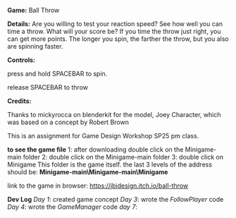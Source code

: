 **Game:** Ball Throw

**Details:**
Are you willing to test your reaction speed? See how well you can time a throw. What will your score be? If you time the throw just right, you can get more points. The longer you spin, the farther the throw, but you also are spinning faster.

**Controls:**

press and hold SPACEBAR to spin.

release SPACEBAR to throw

**Credits:**

Thanks to mickyrocca on blenderkit for the model, Joey Character, which was based on a concept by Robert Brown

This is an assignment for Game Design Workshop SP25 pm class. 

**to see the game file**
1: after downloading double click on the Minigame-main folder
2: double click on the Minigame-main folder
3: double click on Minigame
This folder is the game itself. the last 3 levels of the address should be: **Minigame-main\Minigame-main\Minigame**

link to the game in browser: https://jbidesign.itch.io/ball-throw

**Dev Log**
_Day 1_: created game concept
_Day 3_: wrote the _FollowPlayer_ code
_Day 4_: wrote the _GameManager_ code
_day 7_:
